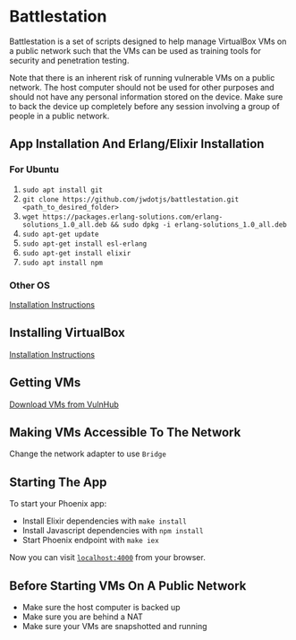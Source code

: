 # Battlestation

Battlestation is a set of scripts designed to help manage VirtualBox VMs on a public network such that the VMs can be used as training tools for security and penetration testing.

Note that there is an inherent risk of running vulnerable VMs on a public network. The host computer should not be used for other purposes and should not have any personal information stored on the device.
Make sure to back the device up completely before any session involving a group of people in a public network.

## App Installation And Erlang/Elixir Installation

### For Ubuntu

1. `sudo apt install git`
1. `git clone https://github.com/jwdotjs/battlestation.git <path_to_desired_folder>`
1. `wget https://packages.erlang-solutions.com/erlang-solutions_1.0_all.deb && sudo dpkg -i erlang-solutions_1.0_all.deb`
1. `sudo apt-get update`
1. `sudo apt-get install esl-erlang`
1. `sudo apt-get install elixir`
1. `sudo apt install npm`


### Other OS

[Installation Instructions](https://elixir-lang.org/install.html)

## Installing VirtualBox

[Installation Instructions](https://www.virtualbox.org/wiki/Linux_Downloads)

## Getting VMs

[Download VMs from VulnHub](https://www.vulnhub.com/)

## Making VMs Accessible To The Network

Change the network adapter to use `Bridge`

## Starting The App

To start your Phoenix app:

  * Install Elixir dependencies with `make install`
  * Install Javascript dependencies with `npm install`
  * Start Phoenix endpoint with `make iex`

Now you can visit [`localhost:4000`](http://localhost:4000) from your browser.

## Before Starting VMs On A Public Network

- Make sure the host computer is backed up
- Make sure you are behind a NAT
- Make sure your VMs are snapshotted and running

